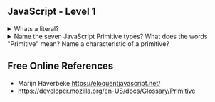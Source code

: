 ## JavaScript  - Level 1

<details><summary>Whats a literal?</summary>
<p>

#### literals are exact values in a program
```javascript
console.log("hello world!");
console.log(7);
```
A string or number written directly into a program. These literals has not been assigned to a variable.
</p>
</details>
<details><summary>Name the seven JavaScript Primitive types? What does the words "Primitive" mean? Name a characteristic of a primitive?</summary>
<p>

### The seven:
* number
* string
* boolean
* null
* undefined
* symbol
* bigint

> Is not an object and has no methods. Primitive means its represented at the lowest level of the language. All primitives are immutable. It is important not to confuse a primitive itself with a variable assigned a primitive value. The variable may be reassigned a new value, but the existing value can not be changed in the ways that objects, arrays, and functions can be altered.

- [Mozilla](https://developer.mozilla.org/en-US/docs/Glossary/Primitive)

</p>
</details>

## Free Online References
* Marijn Haverbeke https://eloquentjavascript.net/
* https://developer.mozilla.org/en-US/docs/Glossary/Primitive